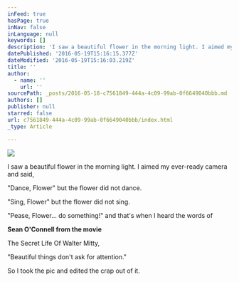 ```yaml
---
inFeed: true
hasPage: true
inNav: false
inLanguage: null
keywords: []
description: 'I saw a beautiful flower in the morning light. I aimed my ever-ready camera and said,'
datePublished: '2016-05-19T15:16:15.377Z'
dateModified: '2016-05-19T15:16:03.219Z'
title: ''
author:
  - name: ''
    url: ''
sourcePath: _posts/2016-05-18-c7561849-444a-4c09-99ab-0f6649040bbb.md
authors: []
publisher: null
starred: false
url: c7561849-444a-4c09-99ab-0f6649040bbb/index.html
_type: Article

---
```

![](https://the-grid-user-content.s3-us-west-2.amazonaws.com/b5efd4d7-fcf7-4402-b19d-6dae50561af4.jpg)

I saw a beautiful flower in the morning light. I aimed my ever-ready camera and said,

"Dance, Flower" but the flower did not dance.

"Sing, Flower" but the flower did not sing.

"Pease, Flower... do something!" and that's when I heard the words of 

**Sean O'Connell from the movie**

The Secret Life Of Walter Mitty,

"Beautiful things don't ask for attention."

So I took the pic and edited the crap out of it.